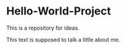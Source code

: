 # Hello-World-Project
This is a repository for ideas.


This text is supposed to talk a little about me.
